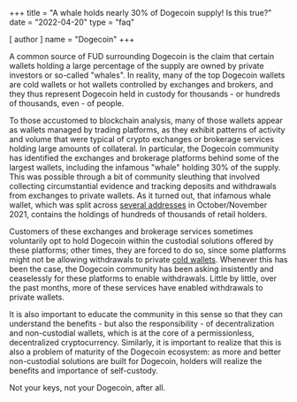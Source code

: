 +++
title = "A whale holds nearly 30% of Dogecoin supply! Is this true?"
date = "2022-04-20"
type = "faq"

[ author ]
  name = "Dogecoin"
+++

A common source of FUD surrounding Dogecoin is the claim that certain wallets holding a large percentage of the supply are owned by private investors or so-called "whales". In reality, many of the top Dogecoin wallets are cold wallets or hot wallets controlled by exchanges and brokers, and they thus represent Dogecoin held in custody for thousands - or hundreds of thousands, even - of people. 

To those accustomed to blockchain analysis, many of those wallets appear as wallets managed by trading platforms, as they exhibit patterns of activity and volume that were typical of crypto exchanges or brokerage services holding large amounts of collateral. In particular, the Dogecoin community has identified the exchanges and brokerage platforms behind some of the largest wallets, including the infamous "whale" holding 30% of the supply. This was possible through a bit of community sleuthing that involved collecting circumstantial evidence and tracking deposits and withdrawals from exchanges to private wallets. As it turned out, that infamous whale wallet, which was split across [several addresses](https://bitinfocharts.com/dogecoin/wallet/3334959) in October/November 2021, contains the holdings of hundreds of thousands of retail holders. 

Customers of these exchanges and brokerage services sometimes voluntarily opt to hold Dogecoin within the custodial solutions offered by these platforms; other times, they are forced to do so, since some platforms might not be allowing withdrawals to private [cold wallets](dogepedia/articles/how-do-i-get-a-wallet/). Whenever this has been the case, the Dogecoin community has been asking insistently and ceaselessly for these platforms to enable withdrawals. Little by little, over the past months, more of these services have enabled withdrawals to private wallets. 

It is also important to educate the community in this sense so that they can understand the benefits - but also the responsibility - of decentralization and non-custodial wallets, which is at the core of a permissionless, decentralized cryptocurrency. Similarly, it is important to realize that this is also a problem of maturity of the Dogecoin ecosystem: as more and better non-custodial solutions are built for Dogecoin, holders will realize the benefits and importance of self-custody. 

Not your keys, not your Dogecoin, after all.